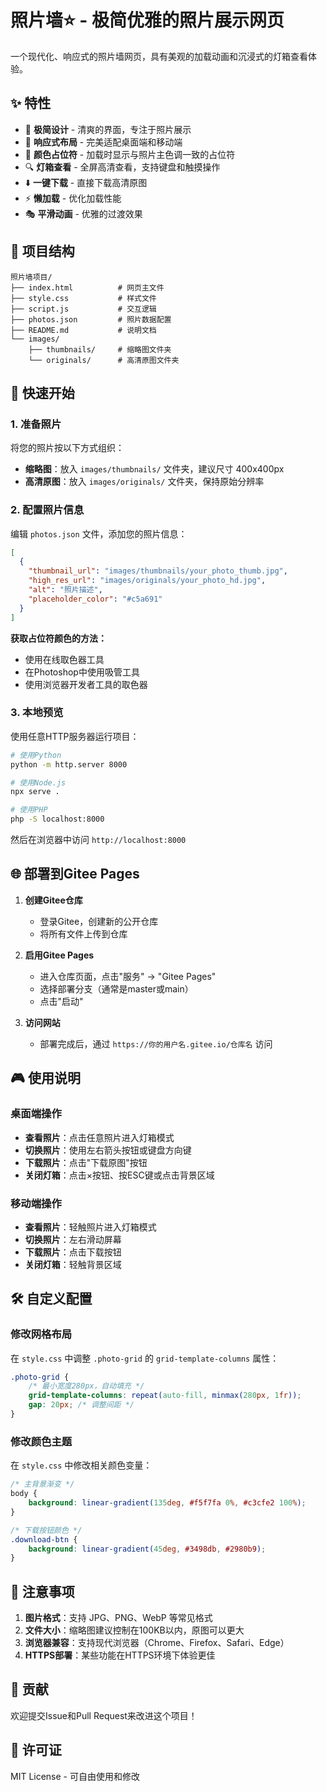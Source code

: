 # 照片墙⭐ - 极简优雅的照片展示网页

一个现代化、响应式的照片墙网页，具有美观的加载动画和沉浸式的灯箱查看体验。

## ✨ 特性

- 🎨 **极简设计** - 清爽的界面，专注于照片展示
- 📱 **响应式布局** - 完美适配桌面端和移动端
- 🌈 **颜色占位符** - 加载时显示与照片主色调一致的占位符
- 🔍 **灯箱查看** - 全屏高清查看，支持键盘和触摸操作
- ⬇️ **一键下载** - 直接下载高清原图
- ⚡ **懒加载** - 优化加载性能
- 🎭 **平滑动画** - 优雅的过渡效果

## 📁 项目结构

```
照片墙项目/
├── index.html          # 网页主文件
├── style.css           # 样式文件
├── script.js           # 交互逻辑
├── photos.json         # 照片数据配置
├── README.md           # 说明文档
└── images/
    ├── thumbnails/     # 缩略图文件夹
    └── originals/      # 高清原图文件夹
```

## 🚀 快速开始

### 1. 准备照片

将您的照片按以下方式组织：
- **缩略图**：放入 `images/thumbnails/` 文件夹，建议尺寸 400x400px
- **高清原图**：放入 `images/originals/` 文件夹，保持原始分辨率

### 2. 配置照片信息

编辑 `photos.json` 文件，添加您的照片信息：

```json
[
  {
    "thumbnail_url": "images/thumbnails/your_photo_thumb.jpg",
    "high_res_url": "images/originals/your_photo_hd.jpg",
    "alt": "照片描述",
    "placeholder_color": "#c5a691"
  }
]
```

**获取占位符颜色的方法：**
- 使用在线取色器工具
- 在Photoshop中使用吸管工具
- 使用浏览器开发者工具的取色器

### 3. 本地预览

使用任意HTTP服务器运行项目：

```bash
# 使用Python
python -m http.server 8000

# 使用Node.js
npx serve .

# 使用PHP
php -S localhost:8000
```

然后在浏览器中访问 `http://localhost:8000`

## 🌐 部署到Gitee Pages

1. **创建Gitee仓库**
   - 登录Gitee，创建新的公开仓库
   - 将所有文件上传到仓库

2. **启用Gitee Pages**
   - 进入仓库页面，点击"服务" → "Gitee Pages"
   - 选择部署分支（通常是master或main）
   - 点击"启动"

3. **访问网站**
   - 部署完成后，通过 `https://你的用户名.gitee.io/仓库名` 访问

## 🎮 使用说明

### 桌面端操作
- **查看照片**：点击任意照片进入灯箱模式
- **切换照片**：使用左右箭头按钮或键盘方向键
- **下载照片**：点击"下载原图"按钮
- **关闭灯箱**：点击×按钮、按ESC键或点击背景区域

### 移动端操作
- **查看照片**：轻触照片进入灯箱模式
- **切换照片**：左右滑动屏幕
- **下载照片**：点击下载按钮
- **关闭灯箱**：轻触背景区域

## 🛠️ 自定义配置

### 修改网格布局
在 `style.css` 中调整 `.photo-grid` 的 `grid-template-columns` 属性：

```css
.photo-grid {
    /* 最小宽度280px，自动填充 */
    grid-template-columns: repeat(auto-fill, minmax(280px, 1fr));
    gap: 20px; /* 调整间距 */
}
```

### 修改颜色主题
在 `style.css` 中修改相关颜色变量：

```css
/* 主背景渐变 */
body {
    background: linear-gradient(135deg, #f5f7fa 0%, #c3cfe2 100%);
}

/* 下载按钮颜色 */
.download-btn {
    background: linear-gradient(45deg, #3498db, #2980b9);
}
```

## 📝 注意事项

1. **图片格式**：支持 JPG、PNG、WebP 等常见格式
2. **文件大小**：缩略图建议控制在100KB以内，原图可以更大
3. **浏览器兼容**：支持现代浏览器（Chrome、Firefox、Safari、Edge）
4. **HTTPS部署**：某些功能在HTTPS环境下体验更佳

## 🤝 贡献

欢迎提交Issue和Pull Request来改进这个项目！

## 📄 许可证

MIT License - 可自由使用和修改
